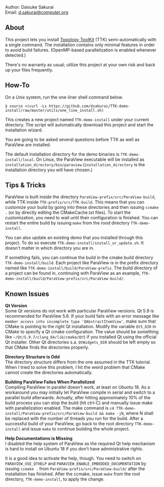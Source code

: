Author: Daisuke Sakurai  
Email: d.sakurai@computer.org

About
-----

This project lets you install [Topology ToolKit](https://topology-tool-kit.github.io/installation.html) (TTK) semi-automatically with a single command. The installation contains only minimal features in order to avoid build failures. (OpenMP-based parallelization is enabled whenever detected.)

There's no warranty as usual; utilize this project at your own risk and back up your files frequently.

How-To
------

On a Unix system, run the one-liner shell command below.
~~~
$ source <(curl -Ls https://github.com/dsakurai/TTK-demo-install/raw/master/utils/one_line_install.sh)
~~~
This creates a new project named `TTK-demo-install` under your current directory.
The script will automatically download this project and start the installation wizard.

You are going to be asked several questions before TTK as well as ParaView are installed.

The default installation directory for the demo binaries is `TTK-demo-install/local`.
On Linux, the ParaView executable will be installed as `installation_directory/bin/paraview` (`installation_directory` is the installation directory you will have chosen.)

Tips & Tricks
-------------
ParaView is built inside the directory `ParaView-prefix/src/ParaView-build`, while TTK inside `TTK-prefix/src/TTK-build`. This means that you can customize your build by going into these directories and then issuing `ccmake .` (or by directly editing the CMakeCache.txt files).
To start the customization, you need to wait until their configuration is finished. You can restart the entire build by issuing `make` from the rood directory `TTK-demo-install`.

You can also update an existing demo that you installed through this project.
To do so execute `TTK-demo-install/install_or_update.sh`. It doesn't matter in which directory you are in.

If something fails, you can continue the build in the cmake build directory `TTK-demo-install/build`.
Each project like ParaView is in the prefix directory named like `TTK-demo-install/build/ParaView-prefix`.
The build directory of a project can be found in, continuing with ParaView as an example, `TTK-demo-install/build/ParaView-prefix/src/ParaView-build/`.

Known Issues
------------
**Qt Version**  
Some Qt versions do not work with particular ParaView versions. Qt 5.9 is recommended for ParaView 5.6. If your build fails with an error message like `member access into incomplete type 'QAbstractItemView'`, make sure that CMake is pointing to the right Qt installation.
Modify the variable `Qt5_DIR` in CMake to specify a Qt cmake configuration.
The value should be something like `~/Qt/5.9.7/clang_64/lib/cmake/Qt5` if you installed Qt using the official Qt installer.
Other Qt directories s.a. `QtWidgets_DIR` should be left empty so that CMake finds the directories properly.

**Directory Structure is Odd**  
The directory structure differs from the one assumed in the TTK tutorial.
When I tried to solve this problem, I hit the weird problem that CMake cannot create the directories automatically.

**Building ParaView Failes When Parallelized**  
Compiling ParaView in parallel doesn't work, at least on Ubuntu 18.
As a workaround you may initially let ParaView compile in serial and switch to a parallel build afterwards. Actually, after hitting approximately 10% of the build process you can stop the build (hit ctrl-C) and manually issue make with parallelization enabled. The make command is `cd TTK-demo-install/ParaView-prefix/src/ParaView-build && make -jN`, where N shall be replaced with the number of threads you run for the build. After a successful build of your ParaView, go back to the root directory `TTK-demo-install` and issue `make` to continue building the whole project.

**Help Documentations is Missing**  
I disabled the help system of ParaView as the required Qt help mechanism is hard to install on Ubuntu 18 if you don't have administrative rights.

It is a good idea to activate the help, though. You need to switch on `PARAVIEW_USE_QTHELP` and `PARAVIEW_ENABLE_EMBEDDED_DOCUMENTATION` by issuing `ccmake .` from `ParaView-prefix/src/ParaView-build/` after the installation has finished. After the ccmake, issue `make` from the root directory, `TTK-demo-install`, to apply the change.
